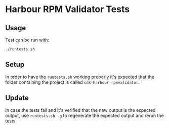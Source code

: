 # Harbour RPM Validator Tests
## Usage
Test can be run with:
```
./runtests.sh
```

## Setup
In order to have the ```runtests.sh``` working properly it's expected that the folder containing the project is called ```sdk-harbour-rpmvalidator```.

## Update
In case the tests fail and it's verified that the new output is the expected output, use ```runtests.sh -g``` to regenerate the expected output and rerun the tests.
